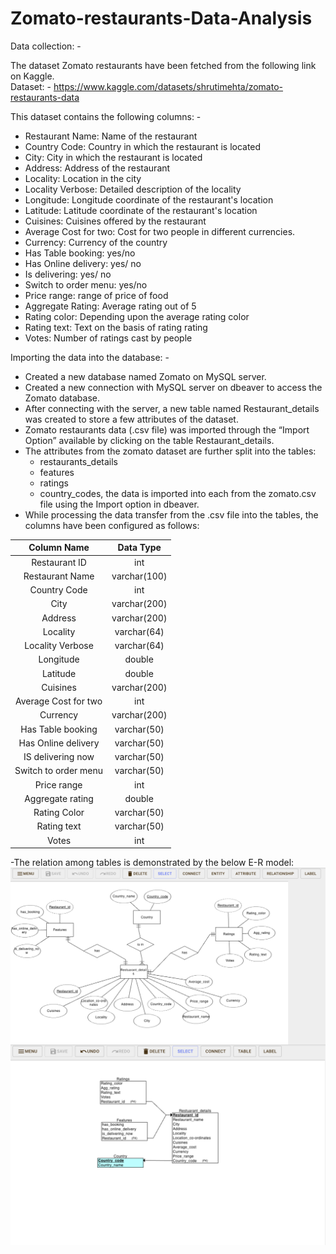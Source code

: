 # Zomato-restaurants-Data-Analysis

Data collection: - 

The dataset Zomato restaurants have been fetched from the following link on Kaggle. <br>
Dataset: - https://www.kaggle.com/datasets/shrutimehta/zomato-restaurants-data

This dataset contains the following columns: -
- Restaurant Name: Name of the restaurant
- Country Code: Country in which the restaurant is located
- City: City in which the restaurant is located
- Address: Address of the restaurant
- Locality: Location in the city
- Locality Verbose: Detailed description of the locality
- Longitude: Longitude coordinate of the restaurant's location
- Latitude: Latitude coordinate of the restaurant's location
- Cuisines: Cuisines offered by the restaurant
- Average Cost for two: Cost for two people in different currencies.
- Currency: Currency of the country
- Has Table booking:  yes/no
- Has Online delivery: yes/ no
- Is delivering: yes/ no
- Switch to order menu: yes/no
- Price range: range of price of food
- Aggregate Rating: Average rating out of 5
- Rating color: Depending upon the average rating color
- Rating text: Text on the basis of rating rating
- Votes: Number of ratings cast by people

Importing the data into the database: -
- Created a new database named Zomato on MySQL server.
- Created a new connection with MySQL server on dbeaver to access the Zomato database.
- After connecting with the server, a new table named Restaurant_details was created to store a few attributes of the dataset.
- Zomato restaurants data (.csv file) was imported through the “Import Option” available by clicking on the table Restaurant_details. 
- The attributes from the zomato dataset are further split into the tables:
  - restaurants_details
  - features
  - ratings
  - country_codes,
  the data is imported into each from the zomato.csv file using the Import option in dbeaver.
- While processing the data transfer from the .csv file into the tables, the columns have been configured as follows:


|      Column Name     |   Data Type  |
|:--------------------:|:------------:|
| Restaurant ID        | int          |
| Restaurant Name      | varchar(100) |
| Country Code         | int          |
| City                 | varchar(200) |
| Address              | varchar(200) |
| Locality             | varchar(64)  |
| Locality Verbose     | varchar(64)  |
| Longitude            | double       |
| Latitude             | double       |
| Cuisines             | varchar(200) |
| Average Cost for two | int          |
| Currency             | varchar(200) |
| Has Table booking    | varchar(50)  |
| Has Online delivery  | varchar(50)  |
| IS delivering now    | varchar(50)  |
| Switch to order menu | varchar(50)  |
| Price range          | int          |
| Aggregate rating     | double       |
| Rating Color         | varchar(50)  |
| Rating text          | varchar(50)  |
| Votes                | int          |

-The relation among tables is demonstrated by the below E-R model:
<img src="er_model.png" alt="Entity Relationship model" width="550" align="left"/>
<img src="tables.png" alt="Tables" width="550" align="left"/>
